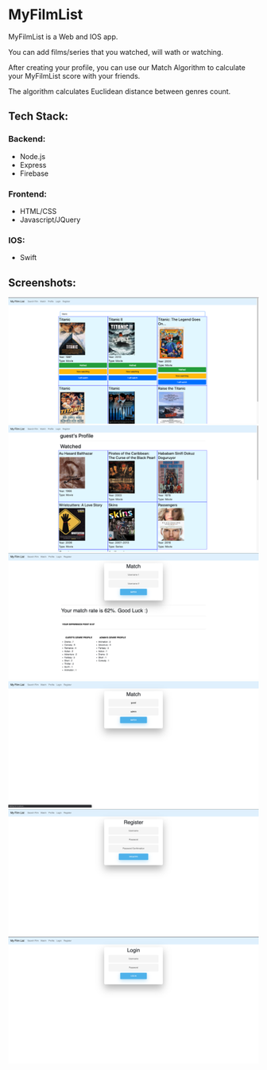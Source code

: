 # MyFilmList

MyFilmList is a Web and IOS app.

You can add films/series that you watched, will wath or watching.

After creating your profile, you can use our Match Algorithm to calculate your MyFilmList score with your friends.

The algorithm calculates Euclidean distance between genres count.

## Tech Stack:

### Backend:
- Node.js
- Express
- Firebase

### Frontend:
- HTML/CSS
- Javascript/JQuery

### IOS:
- Swift

## Screenshots:

![](ss0.png)
![](ss1.png)
![](ss2.png)
![](ss3.png)
![](ss4.png)
![](ss5.png)
